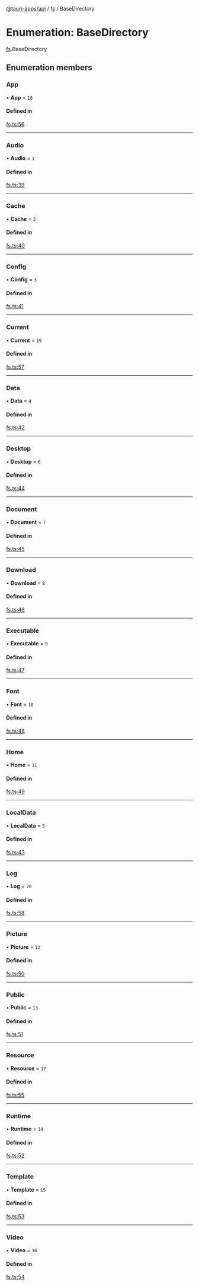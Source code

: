 [@tauri-apps/api](../index.md) / [fs](../modules/fs.md) / BaseDirectory

# Enumeration: BaseDirectory

[fs](../modules/fs.md).BaseDirectory

## Enumeration members

### App

• **App** = `18`

#### Defined in

[fs.ts:56](https://github.com/tauri-apps/tauri/blob/8edc636/tooling/api/src/fs.ts#L56)

___

### Audio

• **Audio** = `1`

#### Defined in

[fs.ts:39](https://github.com/tauri-apps/tauri/blob/8edc636/tooling/api/src/fs.ts#L39)

___

### Cache

• **Cache** = `2`

#### Defined in

[fs.ts:40](https://github.com/tauri-apps/tauri/blob/8edc636/tooling/api/src/fs.ts#L40)

___

### Config

• **Config** = `3`

#### Defined in

[fs.ts:41](https://github.com/tauri-apps/tauri/blob/8edc636/tooling/api/src/fs.ts#L41)

___

### Current

• **Current** = `19`

#### Defined in

[fs.ts:57](https://github.com/tauri-apps/tauri/blob/8edc636/tooling/api/src/fs.ts#L57)

___

### Data

• **Data** = `4`

#### Defined in

[fs.ts:42](https://github.com/tauri-apps/tauri/blob/8edc636/tooling/api/src/fs.ts#L42)

___

### Desktop

• **Desktop** = `6`

#### Defined in

[fs.ts:44](https://github.com/tauri-apps/tauri/blob/8edc636/tooling/api/src/fs.ts#L44)

___

### Document

• **Document** = `7`

#### Defined in

[fs.ts:45](https://github.com/tauri-apps/tauri/blob/8edc636/tooling/api/src/fs.ts#L45)

___

### Download

• **Download** = `8`

#### Defined in

[fs.ts:46](https://github.com/tauri-apps/tauri/blob/8edc636/tooling/api/src/fs.ts#L46)

___

### Executable

• **Executable** = `9`

#### Defined in

[fs.ts:47](https://github.com/tauri-apps/tauri/blob/8edc636/tooling/api/src/fs.ts#L47)

___

### Font

• **Font** = `10`

#### Defined in

[fs.ts:48](https://github.com/tauri-apps/tauri/blob/8edc636/tooling/api/src/fs.ts#L48)

___

### Home

• **Home** = `11`

#### Defined in

[fs.ts:49](https://github.com/tauri-apps/tauri/blob/8edc636/tooling/api/src/fs.ts#L49)

___

### LocalData

• **LocalData** = `5`

#### Defined in

[fs.ts:43](https://github.com/tauri-apps/tauri/blob/8edc636/tooling/api/src/fs.ts#L43)

___

### Log

• **Log** = `20`

#### Defined in

[fs.ts:58](https://github.com/tauri-apps/tauri/blob/8edc636/tooling/api/src/fs.ts#L58)

___

### Picture

• **Picture** = `12`

#### Defined in

[fs.ts:50](https://github.com/tauri-apps/tauri/blob/8edc636/tooling/api/src/fs.ts#L50)

___

### Public

• **Public** = `13`

#### Defined in

[fs.ts:51](https://github.com/tauri-apps/tauri/blob/8edc636/tooling/api/src/fs.ts#L51)

___

### Resource

• **Resource** = `17`

#### Defined in

[fs.ts:55](https://github.com/tauri-apps/tauri/blob/8edc636/tooling/api/src/fs.ts#L55)

___

### Runtime

• **Runtime** = `14`

#### Defined in

[fs.ts:52](https://github.com/tauri-apps/tauri/blob/8edc636/tooling/api/src/fs.ts#L52)

___

### Template

• **Template** = `15`

#### Defined in

[fs.ts:53](https://github.com/tauri-apps/tauri/blob/8edc636/tooling/api/src/fs.ts#L53)

___

### Video

• **Video** = `16`

#### Defined in

[fs.ts:54](https://github.com/tauri-apps/tauri/blob/8edc636/tooling/api/src/fs.ts#L54)

